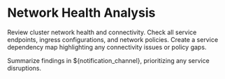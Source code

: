 # Network Health Analysis

Review cluster network health and connectivity. Check all service endpoints, ingress configurations, and network policies. Create a service dependency map highlighting any connectivity issues or policy gaps.

Summarize findings in ${notification_channel}, prioritizing any service disruptions.